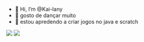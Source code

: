 - 👋 Hi, I’m @Kai-lany
- 🌱 gosto de dançar muito
- 💞️ estou apredendo a criar jogos no java e scratch

![](https://img.shields.io/badge/JavaScript-323330?style=for-the-badge&logo=javascript&logoColor=F7DF1E)
![](https://img.shields.io/badge/Scratch-4D97FF?style=for-the-badge&logo=Scratch&logoColor=white)
